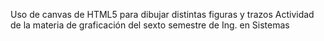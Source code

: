 Uso de canvas de HTML5 para dibujar distintas figuras y trazos
Actividad de la materia de graficación del sexto semestre de Ing. en Sistemas
